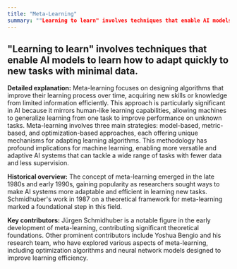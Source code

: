 ```yaml
---
title: "Meta-Learning"
summary: ""Learning to learn" involves techniques that enable AI models to learn how to adapt quickly to new tasks with minimal data."
---
```


## "Learning to learn" involves techniques that enable AI models to learn how to adapt quickly to new tasks with minimal data.

**Detailed explanation:** Meta-learning focuses on designing algorithms that improve their learning process over time, acquiring new skills or knowledge from limited information efficiently. This approach is particularly significant in AI because it mirrors human-like learning capabilities, allowing machines to generalize learning from one task to improve performance on unknown tasks. Meta-learning involves three main strategies: model-based, metric-based, and optimization-based approaches, each offering unique mechanisms for adapting learning algorithms. This methodology has profound implications for machine learning, enabling more versatile and adaptive AI systems that can tackle a wide range of tasks with fewer data and less supervision.

**Historical overview:** The concept of meta-learning emerged in the late 1980s and early 1990s, gaining popularity as researchers sought ways to make AI systems more adaptable and efficient in learning new tasks. Schmidhuber's work in 1987 on a theoretical framework for meta-learning marked a foundational step in this field.

**Key contributors:** Jürgen Schmidhuber is a notable figure in the early development of meta-learning, contributing significant theoretical foundations. Other prominent contributors include Yoshua Bengio and his research team, who have explored various aspects of meta-learning, including optimization algorithms and neural network models designed to improve learning efficiency.

